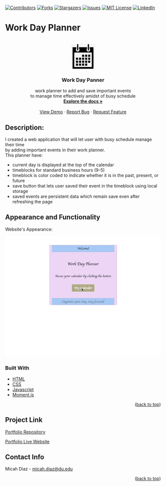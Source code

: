 [![Contributors][contributors-shield]][contributors-url]
[![Forks][forks-shield]][forks-url]
[![Stargazers][stars-shield]][stars-url]
[![Issues][issues-shield]][issues-url]
[![MIT License][license-shield]][license-url]
[![LinkedIn][linkedin-shield]][linkedin-url]

# Work Day Planner
<!-- PROJECT LOGO -->
<br />
<div align="center">
  <a href="https://micsdz.github.io/work-day-planner/">
    <img src="Assets/gif/calendar.png" alt="Logo" width="80" height="80">
  </a>

<h3 align="center">Work Day Panner</h3>

  <p align="center">
    work planner to add and save important events
    <br />
    to manage time effectively amidst of busy schedule 
    <br />
    <a href="https://github.com/micsdz/work-day-planner"><strong>Explore the docs »</strong></a>
    <br />
    <br />
    <a href="https://micsdz.github.io/work-day-planner/">View Demo</a>
    ·
    <a href="https://github.com/micsdz/work-day-planner/issues">Report Bug</a>
    ·
    <a href="https://github.com/micsdz/work-day-planner/issues">Request Feature</a>
  </p>
</div>

## Description:
I created a web application that will let user with busy schedule manage their time 
<br/>
by adding important events in their work planner.
<br/>
This planner have:
- current day is displayed at the top of the calendar
- timeblocks for standard business hours (9-5)
- timeblock is color coded to indicate whether it is in the past, present, or future
- save button that lets user saved their event in the timeblock using local storage
- saved events are persistent data which remain save even after refreshing the page

## Appearance and Functionality

Website's Appearance:

![Appearance](Assets/gif/dayplanner.gif)

### Built With

* [HTML](https://en.wikipedia.org/wiki/HTML)
* [CSS](https://developer.mozilla.org/en-US/docs/Learn/CSS/First_steps/What_is_CSS)
* [Javascript](https://www.javascript.com)
* [Moment.js](https://momentjs.com/)

<p align="right">(<a href="#top">back to top</a>)</p>

## Project Link
[Portfolio Repository](https://github.com/micsdz/work-day-planner)

[Portfolio Live Website](https://micsdz.github.io/work-day-planner/)

## Contact Info
Micah Diaz - micah.diaz@du.edu

<p align="right">(<a href="#top">back to top</a>)</p>

<!-- MARKDOWN LINKS & IMAGES -->
<!-- https://www.markdownguide.org/basic-syntax/#reference-style-links -->
[contributors-shield]: https://img.shields.io/github/contributors/github_username/repo_name.svg?style=for-the-badge
[contributors-url]: https://github.com/github_username/repo_name/graphs/contributors
[forks-shield]: https://img.shields.io/github/forks/github_username/repo_name.svg?style=for-the-badge
[forks-url]: https://github.com/github_username/repo_name/network/members
[stars-shield]: https://img.shields.io/github/stars/theresaqueryforthat/website_accessibility_refactor.svg?style=for-the-badge
[stars-url]: https://github.com/theresaqueryforthat/website_accessibility_refactor/stargazers
[issues-shield]: https://img.shields.io/github/issues/theresaqueryforthat/website_accessibility_refactor.svg?style=for-the-badge
[issues-url]: https://github.com/theresaqueryforthat/website_accessibility_refactor/issues
[license-shield]: https://img.shields.io/github/license/theresaqueryforthat/website_accessibility_refactor.svg?style=for-the-badge
[license-url]: https://github.com/theresaqueryforthat/website_accessibility_refactor/blob/master/LICENSE.txt
[linkedin-shield]: https://img.shields.io/badge/-LinkedIn-black.svg?style=for-the-badge&logo=linkedin&colorB=555
[linkedin-url]: https://www.linkedin.com/in/mdiaz06/
